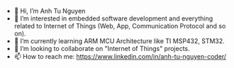 - 👋 Hi, I’m Anh Tu Nguyen
- 👀 I’m interested in embedded software development and everything related to Internet of Things (Web, App, Communication Protocol and so on).
- 🌱 I’m currently learning ARM MCU Architecture like TI MSP432, STM32.
- 💞️ I’m looking to collaborate on "Internet of Things" projects. 
- 📫 How to reach me: https://www.linkedin.com/in/anh-tu-nguyen-coder/

<!---
anhtu91/anhtu91 is a ✨ special ✨ repository because its `README.md` (this file) appears on your GitHub profile.
You can click the Preview link to take a look at your changes.
--->
